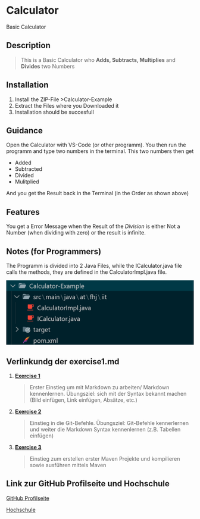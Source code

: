 # Calculator

Basic Calculator

## Description

> This is a Basic Calculator who **Adds, Subtracts, Multiplies** and **Divides** two Numbers

## Installation

1. Install the ZIP-File >Calculator-Example
2. Extract the Files where you Downloaded it
3. Installation should be succesfull

## Guidance

Open the Calculator with VS-Code (or other programm).
You then run the programm and type two numbers in the terminal.
This two numbers then get

- Added
- Subtracted
- Divided
- Mulitplied

And you get the Result back in the Terminal (in the Order as shown above)

## Features

You get a Error Message when the Result of the *Division* is either Not a Number (when dividing with zero) or the result is infinite.

## Notes (for Programmers)

The Programm is divided into 2 Java Files, while the ICalculator.java file calls the methods, they are defined in the CalculatorImpl.java file.

![Calculator-Example](CalcExamp.png)

## Verlinkundg der exercise1.md

1. [**Exercise 1**](exercise1.md)

   >Erster Einstieg um mit Markdown zu arbeiten/ Markdown kennenlernen. Übungsziel: sich mit der Syntax bekannt machen (Bild einfügen, Link einfügen, Absätze, etc.)

2. [**Exercise 2**](exercise2.md)

      >Einstieg in die Git-Befehle. Übungsziel: Git-Befehle kennerlernen und weiter die Markdown Syntax kennenlernen (z.B. Tabellen einfügen)

3. [**Exercise 3**](exercise3.md)

      >Einstieg zum erstellen erster Maven Projekte und kompilieren sowie ausführen mittels Maven

## Link zur GitHub Profilseite und Hochschule

[GitHub Profilseite](https://github.com/casper-zielinski)

[Hochschule](https://www.fh-joanneum.at/)

